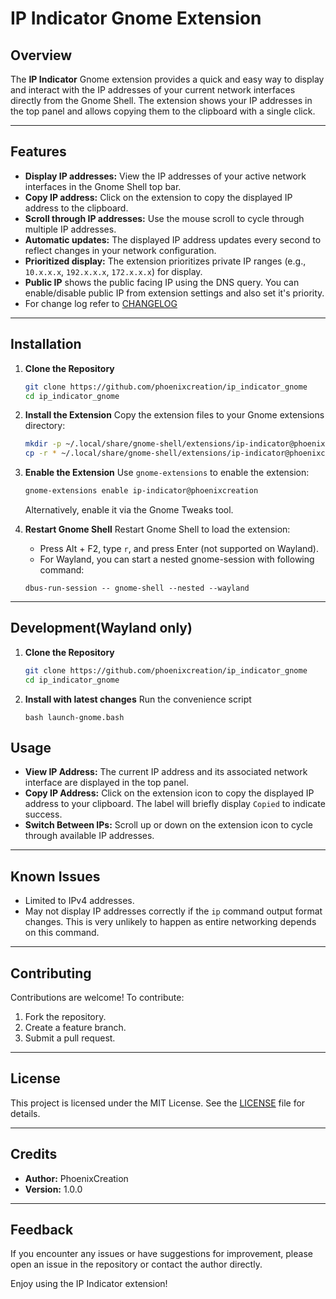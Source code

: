 # IP Indicator Gnome Extension

## Overview

The **IP Indicator** Gnome extension provides a quick and easy way to display and interact with the IP addresses of your current network interfaces directly from the Gnome Shell. The extension shows your IP addresses in the top panel and allows copying them to the clipboard with a single click.

---

## Features

- **Display IP addresses:** View the IP addresses of your active network interfaces in the Gnome Shell top bar.
- **Copy IP address:** Click on the extension to copy the displayed IP address to the clipboard.
- **Scroll through IP addresses:** Use the mouse scroll to cycle through multiple IP addresses.
- **Automatic updates:** The displayed IP address updates every second to reflect changes in your network configuration.
- **Prioritized display:** The extension prioritizes private IP ranges (e.g., `10.x.x.x`, `192.x.x.x`, `172.x.x.x`) for display.
- **Public IP** shows the public facing IP using the DNS query. You can enable/disable public IP from extension settings and also set it's priority.
- For change log refer to [CHANGELOG](CHANGELOG.md)

---

## Installation

1. **Clone the Repository**

   ```bash
   git clone https://github.com/phoenixcreation/ip_indicator_gnome
   cd ip_indicator_gnome
   ```

2. **Install the Extension**
   Copy the extension files to your Gnome extensions directory:

   ```bash
   mkdir -p ~/.local/share/gnome-shell/extensions/ip-indicator@phoenixcreation
   cp -r * ~/.local/share/gnome-shell/extensions/ip-indicator@phoenixcreation
   ```

3. **Enable the Extension**
   Use `gnome-extensions` to enable the extension:

   ```bash
   gnome-extensions enable ip-indicator@phoenixcreation
   ```

   Alternatively, enable it via the Gnome Tweaks tool.

4. **Restart Gnome Shell**
   Restart Gnome Shell to load the extension:

   - Press Alt + F2, type `r`, and press Enter (not supported on Wayland).
   - For Wayland, you can start a nested gnome-session with following command:
    ```
    dbus-run-session -- gnome-shell --nested --wayland
    ```
---

## Development(Wayland only)

1. **Clone the Repository**

   ```bash
   git clone https://github.com/phoenixcreation/ip_indicator_gnome
   cd ip_indicator_gnome
   ```
2. **Install with latest changes**
   Run the convenience script 
   ```
   bash launch-gnome.bash
   ```

## Usage

- **View IP Address:** The current IP address and its associated network interface are displayed in the top panel.
- **Copy IP Address:** Click on the extension icon to copy the displayed IP address to your clipboard. The label will briefly display `Copied` to indicate success.
- **Switch Between IPs:** Scroll up or down on the extension icon to cycle through available IP addresses.

---

## Known Issues

- Limited to IPv4 addresses.
- May not display IP addresses correctly if the `ip` command output format changes. This is very unlikely to happen as entire networking depends on this command.

---

## Contributing

Contributions are welcome! To contribute:

1. Fork the repository.
2. Create a feature branch.
3. Submit a pull request.

---

## License

This project is licensed under the MIT License. See the [LICENSE](LICENSE.md) file for details.

---

## Credits

- **Author:** PhoenixCreation
- **Version:** 1.0.0

---

## Feedback

If you encounter any issues or have suggestions for improvement, please open an issue in the repository or contact the author directly.

Enjoy using the IP Indicator extension!

